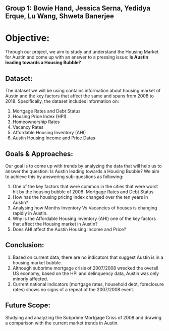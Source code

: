 ## Group 1: Bowie Hand, Jessica Serna, Yedidya Erque, Lu Wang, Shweta Banerjee

# Objective:

Through our project, we aim to study and understand the Housing Market for Austin and come up with an answer to a pressing issue: **Is Austin leading towards a Housing Bubble?**

## Dataset:
The dataset we will be using contains information about housing market of Austin and the key factors that affect the same and spans from 2008 to 2018. Specifically, the dataset includes information on:
1. Mortgage Rates and Debt Status
2. Housing Price Index (HPI)
3. Homeownership Rates
4. Vacancy Rates
5. Affordable Housing Inventory (AHI)
6. Austin Housing Income and Price Datas

## Goals & Approaches:
Our goal is to come up with trends by analyzing the data that will help us to answer the question: Is Austin leading towards a Housing Bubble? We aim to achieve this by answering sub-questions as following:
1. One of the key factors that were common in the cities that were worst hit by the housing bubble of 2008:
   Mortgage Rates and Debt Status
2. How has the housing pricing index changed over the ten years in Austin?
3. Analysing how Months Inventory Vs Vacancies of houses is changing rapidly in Austin.
4. Why is the Affordable Housing Inventory (AHI) one of the key factors that affect the Housing market in Austin?
5. Does AHI affect the Austin Housing Income and Price?

## Conclusion:
1. Based on current data, there are no indicators that suggest Austin is in a housing market bubble.
2. Although subprime mortgage crisis of 2007/2008 wrecked the overall US economy, based on the HPI and delinquency data, Austin was only minorly affected.
3. Current national indicators (mortgage rates, household debt, foreclosure rates) shows no signs of a repeat of the 2007/2008 event.

## Future Scope:
Studying and analyzing the Subprime Mortgage Criss of 2008 and drawing a comparison with the current market trends in Austin.

